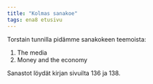 ```yaml
---
title: "Kolmas sanakoe"
tags: ena8 etusivu
---
```


Torstain tunnilla pidämme sanakokeen teemoista:
1. The media
2. Money and the economy

Sanastot löydät kirjan sivuilta 136 ja 138.

